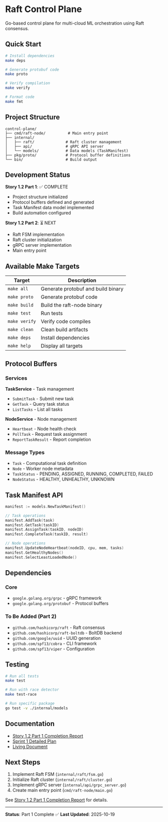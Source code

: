# Raft Control Plane

Go-based control plane for multi-cloud ML orchestration using Raft consensus.

## Quick Start

```bash
# Install dependencies
make deps

# Generate protobuf code
make proto

# Verify compilation
make verify

# Format code
make fmt
```

## Project Structure

```
control-plane/
├── cmd/raft-node/          # Main entry point
├── internal/
│   ├── raft/              # Raft cluster management
│   ├── api/               # gRPC API server
│   └── models/            # Data models (TaskManifest)
├── pkg/proto/             # Protocol buffer definitions
└── bin/                   # Build output
```

## Development Status

**Story 1.2 Part 1**: ✅ COMPLETE
- Project structure initialized
- Protocol buffers defined and generated
- Task Manifest data model implemented
- Build automation configured

**Story 1.2 Part 2**: ⏳ NEXT
- Raft FSM implementation
- Raft cluster initialization
- gRPC server implementation
- Main entry point

## Available Make Targets

| Target | Description |
|--------|-------------|
| `make all` | Generate protobuf and build binary |
| `make proto` | Generate protobuf code |
| `make build` | Build the raft-node binary |
| `make test` | Run tests |
| `make verify` | Verify code compiles |
| `make clean` | Clean build artifacts |
| `make deps` | Install dependencies |
| `make help` | Display all targets |

## Protocol Buffers

### Services

**TaskService** - Task management
- `SubmitTask` - Submit new task
- `GetTask` - Query task status
- `ListTasks` - List all tasks

**NodeService** - Node management
- `Heartbeat` - Node health check
- `PollTask` - Request task assignment
- `ReportTaskResult` - Report completion

### Message Types

- `Task` - Computational task definition
- `Node` - Worker node metadata
- `TaskStatus` - PENDING, ASSIGNED, RUNNING, COMPLETED, FAILED
- `NodeStatus` - HEALTHY, UNHEALTHY, UNKNOWN

## Task Manifest API

```go
manifest := models.NewTaskManifest()

// Task operations
manifest.AddTask(task)
manifest.GetTask(taskID)
manifest.AssignTask(taskID, nodeID)
manifest.CompleteTask(taskID, result)

// Node operations
manifest.UpdateNodeHeartbeat(nodeID, cpu, mem, tasks)
manifest.GetHealthyNodes()
manifest.SelectLeastLoadedNode()
```

## Dependencies

### Core
- `google.golang.org/grpc` - gRPC framework
- `google.golang.org/protobuf` - Protocol buffers

### To Be Added (Part 2)
- `github.com/hashicorp/raft` - Raft consensus
- `github.com/hashicorp/raft-boltdb` - BoltDB backend
- `github.com/google/uuid` - UUID generation
- `github.com/spf13/cobra` - CLI framework
- `github.com/spf13/viper` - Configuration

## Testing

```bash
# Run all tests
make test

# Run with race detector
make test-race

# Run specific package
go test -v ./internal/models
```

## Documentation

- [Story 1.2 Part 1 Completion Report](../docs/story_1.2_part1_completion.md)
- [Sprint 1 Detailed Plan](../docs/sprint1_raft_detailed.md)
- [Living Document](../docs/living_doc_updated.md)

## Next Steps

1. Implement Raft FSM (`internal/raft/fsm.go`)
2. Initialize Raft cluster (`internal/raft/cluster.go`)
3. Implement gRPC server (`internal/api/grpc_server.go`)
4. Create main entry point (`cmd/raft-node/main.go`)

See [Story 1.2 Part 1 Completion Report](../docs/story_1.2_part1_completion.md) for details.

---

**Status**: Part 1 Complete ✅
**Last Updated**: 2025-10-19
